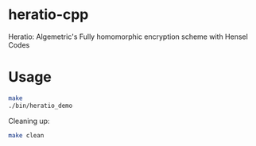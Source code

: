 # heratio-cpp
Heratio: Algemetric's Fully homomorphic encryption scheme with Hensel Codes

# Usage

```bash
make
./bin/heratio_demo
```

Cleaning up:

```bash
make clean
```